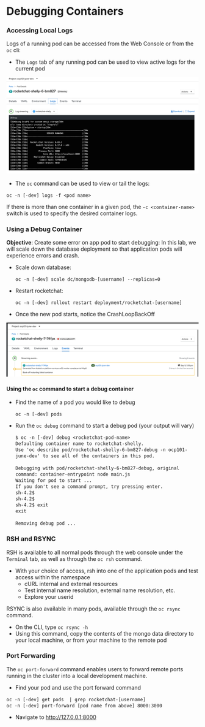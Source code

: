 # Debugging Containers

### Accessing Local Logs
Logs of a running pod can be accessed from the Web Console or from the `oc` cli: 

- The `Logs` tab of any running pod can be used to view active logs for the current pod

![](./images/09_debugging_00.png)

- The `oc` command can be used to view or tail the logs: 

```shell
oc -n [-dev] logs -f <pod name>
```
If there is more than one container in a given pod, the `-c <container-name>` switch is used to specify the desired container logs. 

### Using a Debug Container

__Objective__: Create some error on app pod to start debugging:
In this lab, we will scale down the database deployment so that application pods will experience errors and crash.
- Scale down database:  
    ```shell
    oc -n [-dev] scale dc/mongodb-[username] --replicas=0
    ```
- Restart rocketchat:
    ```shell
    oc -n [-dev] rollout restart deployment/rocketchat-[username]
    ```
- Once the new pod starts, notice the CrashLoopBackOff

![](./images/09_debugging_01.png)

#### Using the `oc` command to start a debug container

- Find the name of a pod you would like to debug 
    ```shell
    oc -n [-dev] pods
    ```
- Run the `oc debug` command to start a debug pod (your output will vary)
    ```shell
    $ oc -n [-dev] debug <rocketchat-pod-name>
    Defaulting container name to rocketchat-shelly.
    Use 'oc describe pod/rocketchat-shelly-6-bm827-debug -n ocp101-june-dev' to see all of the containers in this pod.

    Debugging with pod/rocketchat-shelly-6-bm827-debug, original command: container-entrypoint node main.js
    Waiting for pod to start ...
    If you don't see a command prompt, try pressing enter.
    sh-4.2$ 
    sh-4.2$ 
    sh-4.2$ exit
    exit

    Removing debug pod ...
    ```


### RSH and RSYNC
RSH is available to all normal pods through the web console under the `Terminal` tab, as well as through the 
`oc rsh` command. 

- With your choice of access, rsh into one of the application pods and test access within the namespace
    - cURL internal and external resources
    - Test internal name resolution, external name resolution, etc. 
    - Explore your userid

RSYNC is also available in many pods, available through the `oc rsync` command. 
- On the CLI, type `oc rsync -h` 
- Using this command, copy the contents of the mongo data directory to your local machine, or from your machine to the remote pod


### Port Forwarding
The `oc port-forward` command enables users to forward remote ports running in the cluster
into a local development machine. 

- Find your pod and use the port forward command

```shell
oc -n [-dev] get pods  | grep rocketchat-[username]
oc -n [-dev] port-forward [pod name from above] 8000:3000
```

- Navigate to http://127.0.0.1:8000
